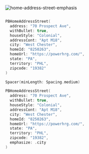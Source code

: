 ![home-address-street-emphasis](https://github.com/powerhome/playbook/assets/92755007/338ed5f9-7e06-4e4c-b71e-d0a348f7a6d6)

```swift

PBHomeAddressStreet(
  address: "70 Prospect Ave",
  withBullet: true,
  houseStyle: "Colonial",
  addressCont: "Apt M18",
  city: "West Chester",
  homeId: "8250263",
  homeUrl: "https://powerhrg.com/",
  state: "PA",
  territory: "PHL",
  zipcode: "19382"
)

Spacer(minLength: Spacing.medium)

PBHomeAddressStreet(
  address: "70 Prospect Ave",
  withBullet: true,
  houseStyle: "Colonial",
  addressCont: "Apt M18",
  city: "West Chester",
  homeId: "8250263",
  homeUrl: "https://powerhrg.com/",
  state: "PA",
  territory: "PHL",
  zipcode: "19382",
  emphasize: .city
)

```
